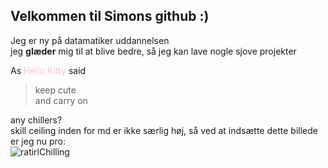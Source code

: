 ## Velkommen til Simons github :)
Jeg er ny på datamatiker uddannelsen <br/>
jeg **glæder** mig til at blive bedre, så jeg kan lave nogle sjove projekter


As <span style="color:pink">Hello Kitty</span> said

> keep cute <br/>
> and carry on

any chillers? <br/>
skill ceiling inden for md er ikke særlig høj, så ved at indsætte dette billede er jeg nu pro: <br/>
![ratirlChilling](https://user-images.githubusercontent.com/54975711/64421458-eada5500-d0a1-11e9-988b-2b5d86e402c5.png)

